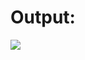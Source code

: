 # Output:
![](https://user-images.githubusercontent.com/43498457/78455702-92574e80-76a8-11ea-9770-385efb19628d.png)
